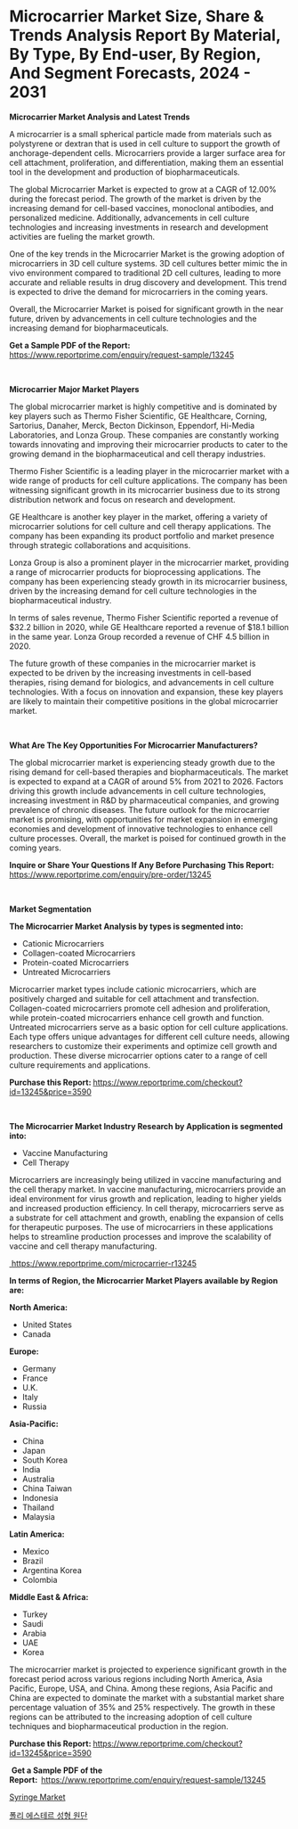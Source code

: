 <p><h1>Microcarrier Market Size, Share & Trends Analysis Report By Material, By Type, By End-user, By Region, And Segment Forecasts, 2024 - 2031</h1></p><p><strong>Microcarrier Market Analysis and Latest Trends</strong></p>
<p><p>A microcarrier is a small spherical particle made from materials such as polystyrene or dextran that is used in cell culture to support the growth of anchorage-dependent cells. Microcarriers provide a larger surface area for cell attachment, proliferation, and differentiation, making them an essential tool in the development and production of biopharmaceuticals.</p><p>The global Microcarrier Market is expected to grow at a CAGR of 12.00% during the forecast period. The growth of the market is driven by the increasing demand for cell-based vaccines, monoclonal antibodies, and personalized medicine. Additionally, advancements in cell culture technologies and increasing investments in research and development activities are fueling the market growth.</p><p>One of the key trends in the Microcarrier Market is the growing adoption of microcarriers in 3D cell culture systems. 3D cell cultures better mimic the in vivo environment compared to traditional 2D cell cultures, leading to more accurate and reliable results in drug discovery and development. This trend is expected to drive the demand for microcarriers in the coming years.</p><p>Overall, the Microcarrier Market is poised for significant growth in the near future, driven by advancements in cell culture technologies and the increasing demand for biopharmaceuticals.</p></p>
<p><strong>Get a Sample PDF of the Report:&nbsp;</strong> <a href="https://www.reportprime.com/enquiry/request-sample/13245">https://www.reportprime.com/enquiry/request-sample/13245</a></p>
<p>&nbsp;</p>
<p><strong>Microcarrier Major Market Players</strong></p>
<p><p>The global microcarrier market is highly competitive and is dominated by key players such as Thermo Fisher Scientific, GE Healthcare, Corning, Sartorius, Danaher, Merck, Becton Dickinson, Eppendorf, Hi-Media Laboratories, and Lonza Group. These companies are constantly working towards innovating and improving their microcarrier products to cater to the growing demand in the biopharmaceutical and cell therapy industries.</p><p>Thermo Fisher Scientific is a leading player in the microcarrier market with a wide range of products for cell culture applications. The company has been witnessing significant growth in its microcarrier business due to its strong distribution network and focus on research and development.</p><p>GE Healthcare is another key player in the market, offering a variety of microcarrier solutions for cell culture and cell therapy applications. The company has been expanding its product portfolio and market presence through strategic collaborations and acquisitions.</p><p>Lonza Group is also a prominent player in the microcarrier market, providing a range of microcarrier products for bioprocessing applications. The company has been experiencing steady growth in its microcarrier business, driven by the increasing demand for cell culture technologies in the biopharmaceutical industry.</p><p>In terms of sales revenue, Thermo Fisher Scientific reported a revenue of $32.2 billion in 2020, while GE Healthcare reported a revenue of $18.1 billion in the same year. Lonza Group recorded a revenue of CHF 4.5 billion in 2020.</p><p>The future growth of these companies in the microcarrier market is expected to be driven by the increasing investments in cell-based therapies, rising demand for biologics, and advancements in cell culture technologies. With a focus on innovation and expansion, these key players are likely to maintain their competitive positions in the global microcarrier market.</p></p>
<p>&nbsp;</p>
<p><strong>What Are The Key Opportunities For Microcarrier Manufacturers?</strong></p>
<p><p>The global microcarrier market is experiencing steady growth due to the rising demand for cell-based therapies and biopharmaceuticals. The market is expected to expand at a CAGR of around 5% from 2021 to 2026. Factors driving this growth include advancements in cell culture technologies, increasing investment in R&D by pharmaceutical companies, and growing prevalence of chronic diseases. The future outlook for the microcarrier market is promising, with opportunities for market expansion in emerging economies and development of innovative technologies to enhance cell culture processes. Overall, the market is poised for continued growth in the coming years.</p></p>
<p><strong>Inquire or Share Your Questions If Any Before Purchasing This Report:</strong> <a href="https://www.reportprime.com/enquiry/pre-order/13245">https://www.reportprime.com/enquiry/pre-order/13245</a></p>
<p>&nbsp;</p>
<p><strong>Market Segmentation</strong></p>
<p><strong>The Microcarrier Market Analysis by types is segmented into:</strong></p>
<p><ul><li>Cationic Microcarriers</li><li>Collagen-coated Microcarriers</li><li>Protein-coated Microcarriers</li><li>Untreated Microcarriers</li></ul></p>
<p><p>Microcarrier market types include cationic microcarriers, which are positively charged and suitable for cell attachment and transfection. Collagen-coated microcarriers promote cell adhesion and proliferation, while protein-coated microcarriers enhance cell growth and function. Untreated microcarriers serve as a basic option for cell culture applications. Each type offers unique advantages for different cell culture needs, allowing researchers to customize their experiments and optimize cell growth and production. These diverse microcarrier options cater to a range of cell culture requirements and applications.</p></p>
<p><strong>Purchase this Report:&nbsp;</strong><a href="https://www.reportprime.com/checkout?id=13245&price=3590">https://www.reportprime.com/checkout?id=13245&price=3590</a></p>
<p>&nbsp;</p>
<p><strong>The Microcarrier Market Industry Research by Application is segmented into:</strong></p>
<p><ul><li>Vaccine Manufacturing</li><li>Cell Therapy</li></ul></p>
<p><p>Microcarriers are increasingly being utilized in vaccine manufacturing and the cell therapy market. In vaccine manufacturing, microcarriers provide an ideal environment for virus growth and replication, leading to higher yields and increased production efficiency. In cell therapy, microcarriers serve as a substrate for cell attachment and growth, enabling the expansion of cells for therapeutic purposes. The use of microcarriers in these applications helps to streamline production processes and improve the scalability of vaccine and cell therapy manufacturing.</p></p>
<p><a href="https://www.reportprime.com/microcarrier-r13245">&nbsp;https://www.reportprime.com/microcarrier-r13245</a></p>
<p><strong>In terms of Region, the Microcarrier Market Players available by Region are:</strong></p>
<p>
    <p> <strong> North America: </strong>
        <ul>
            <li>United States</li>
            <li>Canada</li>
        </ul>
        </p> 
    <p> <strong> Europe: </strong>
        <ul>
            <li>Germany</li>
            <li>France</li>
            <li>U.K.</li>
            <li>Italy</li>
            <li>Russia</li>
        </ul>
        </p> 
    <p> <strong> Asia-Pacific: </strong>
        <ul>
            <li>China</li>
            <li>Japan</li>
            <li>South Korea</li>
            <li>India</li>
            <li>Australia</li>
            <li>China Taiwan</li>
            <li>Indonesia</li>
            <li>Thailand</li>
            <li>Malaysia</li>
        </ul>
        </p> 
    <p> <strong> Latin America: </strong>
        <ul>
            <li>Mexico</li>
            <li>Brazil</li>
            <li>Argentina Korea</li>
            <li>Colombia</li>
        </ul>
        </p> 
    <p> <strong> Middle East & Africa: </strong>
        <ul>
            <li>Turkey</li>
            <li>Saudi</li>
            <li>Arabia</li>
            <li>UAE</li>
            <li>Korea</li>
        </ul>
    </p>
    </p>
<p><p>The microcarrier market is projected to experience significant growth in the forecast period across various regions including North America, Asia Pacific, Europe, USA, and China. Among these regions, Asia Pacific and China are expected to dominate the market with a substantial market share percentage valuation of 35% and 25% respectively. The growth in these regions can be attributed to the increasing adoption of cell culture techniques and biopharmaceutical production in the region.</p></p>
<p><strong>Purchase this Report: </strong><a href="https://www.reportprime.com/checkout?id=13245&price=3590">https://www.reportprime.com/checkout?id=13245&price=3590</a></p>
<p>&nbsp;<strong>Get a Sample PDF of the Report:&nbsp;&nbsp;</strong><a href="https://www.reportprime.com/enquiry/request-sample/13245">https://www.reportprime.com/enquiry/request-sample/13245</a></p>
<p><strong></strong></p>
<p><p><a href="https://github.com/BryceTownsendr/Market-Research-Report-List-4/blob/main/syringe-market.md">Syringe Market</a></p><p><a href="https://github.com/xvz497517413/Market-Research-Report-List-1/blob/main/186407129691.md">폴리 에스테르 성형 원단</a></p></p>